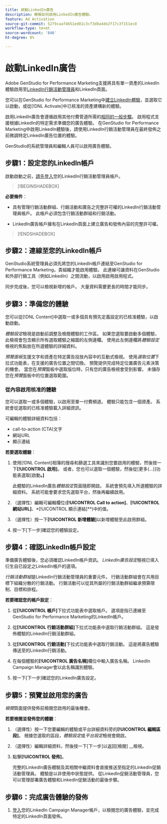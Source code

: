```yaml
---
title: 啟動LinkedIn廣告
description: 瞭解如何啟用LinkedIn廣告體驗。
feature: Ad Activation
source-git-commit: 5279caaf4651ed81c3cf3d8a4de2f17c3f151ec8
workflow-type: tm+mt
source-wordcount: '846'
ht-degree: 0%

---
```


# 啟動LinkedIn廣告

Adobe GenStudio for Performance Marketing支援將具有單一資產的LinkedIn體驗啟用至[LinkedIn行銷活動管理員](https://business.linkedin.com/marketing-solutions)和LinkedIn頁面。

您可以在GenStudio for Performance Marketing中[建立LinkedIn體驗](/help/user-guide/create/create-linkedin.md)，並選取它以啟動，或從[!DNL Activate]中已核准的資產建構新的體驗。

啟用LinkedIn廣告會遵循啟用其他付費管道所需的[相同的一般步驟](create-activation.md)。 啟用程式支援根據LinkedIn的特定需求準備您的廣告體驗。 在GenStudio for Performance Marketing中啟用LinkedIn體驗後，請使用LinkedIn行銷活動管理員在最終發佈之前微調特定LinkedIn廣告位置的體驗。

GenStudio的系統管理員和編輯人員可以啟用廣告體驗。

## 步驟1：設定您的LinkedIn帳戶

啟動啟動之前，[請先登入](https://www.linkedin.com/campaignmanager/login)您的LinkedIn行銷活動管理員帳戶。

>[!BEGINSHADEBOX]

**必要條件**：

* 具有管理行銷活動群組、行銷活動和廣告之完整許可權的LinkedIn行銷活動管理員帳戶。 此帳戶必須包含行銷活動群組和行銷活動。

* LinkedIn廣告帳戶擁有在LinkedIn頁面上建立廣告和發佈內容的完整許可權。

>[!ENDSHADEBOX]

## 步驟2：連線至您的LinkedIn帳戶

GenStudio系統管理員必須先將您的LinkedIn帳戶連結至GenStudio for Performance Marketing，貴組織才能啟用體驗。 此連線可讓資料在GenStudio和外部行銷工具（例如LinkedIn）之間流動，以啟用啟用啟用程式。

同步完成後，您可以檢視新增的帳戶。 大量資料需要更長的時間才能同步。

## 步驟3：準備您的體驗

您可以從[!DNL Content]中選取一或多個具有預先定義設定的已核准體驗，以啟動啟動。

_體驗設定_&#x200B;檢視是啟動前調整及檢閱體驗的工作區。 如果您選取要啟動多個體驗，此檢視會包含顯示所有選取體驗之縮圖的左側邊欄。 使用此左側邊欄將&#x200B;_體驗設定_&#x200B;檢視的焦點放在所選體驗的詳細資料。

_預覽面板_&#x200B;支援文字和資產在特定廣告投放內容中的互動式檢視。 使用&#x200B;_選取位置_&#x200B;下拉式功能表，在支援的廣告位置之間切換。 預覽提供完成特定位置廣告元素決策的機會。 當您在&#x200B;_預覽_&#x200B;面板中選取版位時，只有您的廣告檢視會受到影響。 未儲存您在&#x200B;_預覽_&#x200B;面板中的位置選取範圍。

### 從內容啟用核准的體驗

您可以選取一或多個體驗，以啟用至單一付費頻道。 體驗只能包含一個資產。 系統會從選取的已核准體驗載入詳細資訊。

可編輯的體驗詳細資料包括：

* call-to-action (CTA)文字
* 網站URL
* 顯示連結

**若要選取體驗**：

1. 使用[!DNL Content]相簿的搜尋和篩選工具來識別您要啟用的體驗，然後按一下&#x200B;**[!UICONTROL 啟用]**。 或者，您也可以選取一個體驗，然後從[更多(...)]功能表選取[啟動&#x200B;**。]**

   此體驗的LinkedIn廣告&#x200B;_體驗設定_&#x200B;頁面隨即開啟。 系統會預先填入所選體驗的詳細資料。 系統可能會要求您先選取平台，然後再繼續啟用。

1. （選擇性）編輯可編輯欄位(**[!UICONTROL Call to action]**、**[!UICONTROL 網站URL]**、*[!UICONTROL 顯示連結]**)中的值。

1. （選擇性）按一下&#x200B;**[!UICONTROL 新增體驗]**&#x200B;以新增體驗至此啟用群組。

1. 按一下[下一步]&#x200B;**&#x200B;**&#x200B;確認您的體驗設定。

## 步驟4：確認LinkedIn帳戶設定

準備廣告體驗後，您必須確認LinkedIn帳戶資訊。 _LinkedIn廣告設定_&#x200B;檢視已填入衍生自已設定之LinkedIn帳戶的選項。

_行銷活動群組_&#x200B;是LinkedIn行銷活動管理員的重要元件。 行銷活動群組會在共用目標下組織分散的行銷活動。 行銷活動可以從其所屬的行銷活動群組繼承預算限制、目標和排程。

**若要確認您的帳戶設定**：

1. 從&#x200B;**[!UICONTROL 帳戶]**&#x200B;下拉式功能表中選取帳戶。 選項是指已連線至GenStudio for Performance Marketing的LinkedIn帳戶。

1. 從&#x200B;**[!UICONTROL 行銷活動群組]**&#x200B;下拉式功能表中選取行銷活動群組。 這是發佈體驗的LinkedIn行銷活動群組。

1. 從&#x200B;**[!UICONTROL 行銷活動]**&#x200B;下拉式功能表中選取行銷活動。 這是將廣告體驗傳送至的LinkedIn行銷活動。

1. 在每個體驗的&#x200B;**[!UICONTROL 廣告名稱]**&#x200B;欄位中輸入廣告名稱。 LinkedIn Campaign Manager會以此名稱識別體驗。

1. 按一下[下一步]&#x200B;**&#x200B;**&#x200B;確認您的LinkedIn廣告設定。

## 步驟5：預覽並啟用您的廣告

_檢閱_&#x200B;頁面提供發佈前檢閱您啟用的最後機會。

**若要檢閱並發佈您的體驗**：

1. （選擇性）按一下您要編輯的體驗或平台詳細資料旁的&#x200B;**[!UICONTROL 編輯區段]**。
根據您選取的區段，_體驗設定_&#x200B;或&#x200B;_平台設定_&#x200B;檢視會開啟。

1. （選擇性）編輯詳細資料，然後按一下[下一步] **&#x200B;**&#x200B;以返回[檢閱] __&#x200B;檢視。

1. 點擊&#x200B;**[!UICONTROL 發佈]**。

   完整的LinkedIn廣告體驗及其相關中繼資料會直接推送至指定的LinkedIn促銷活動管理員。 體驗是以非使用中狀態提供。 從LinkedIn促銷活動管理員，您可以管理部署廣告體驗和LinkedIn促銷活動的最後步驟。

## 步驟6：完成廣告體驗的發佈

1. [登入](https://www.linkedin.com/campaignmanager/login)您的LinkedIn Campaign Manager帳戶，以檢閱您的廣告體驗，並完成特定的LinkedIn頁面發佈。
